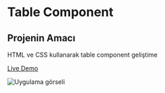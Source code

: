# Table Component
## Projenin Amacı

HTML ve CSS kullanarak table component geliştime

[Live Demo](https://mustafadurmaz.github.io/projects/css/table_component/index.html)

![Uygulama görseli](https://mustafadurmaz.github.io/projects/css/table_component/screen.png)
